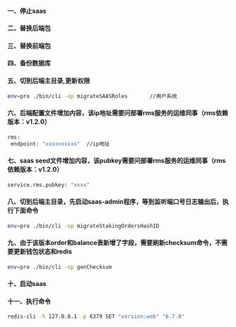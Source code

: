 #### 一、停止saas
#### 二、替换后端包
#### 三、替换前端包
#### 四、备份数据库
#### 五、切到后端主目录,更新权限
 ```bash
env=pro ./bin/cli -op migrateSAASRoles       //用户系统  
 ```
#### 六、后端配置文件增加内容，该ip地址需要问部署rms服务的运维同事（rms依赖版本：v1.2.0）
 ```bash
rms:
  endpoint: "xxxxxxxxxx"  //ip地址
 ```
#### 七、saas seed文件增加内容，该pubkey需要问部署rms服务的运维同事（rms依赖版本：v1.2.0）
 ```bash
service.rms.pubkey: "xxxx"
 ```

#### 八、切到后端主目录，先启动saas-admin程序，等到监听端口号日志输出后，执行下面命令
 ```bash
env=pro ./bin/cli -op migrateStakingOrdersHashID
 ```
#### 九、由于该版本order和balance表新增了字段，需要刷新checksum命令，不需要更新钱包状态和redis
 ```bash
env=pro ./bin/cli -op genChecksum
 ```
#### 十、启动saas
#### 十一、执行命令
 ```bash
 redis-cli -h 127.0.0.1 -p 6379 SET "version:web" "6.7.0"
 ```
